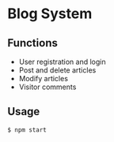 # Blog System

## Functions
- User registration and login
- Post and delete articles
- Modify articles
- Visitor comments

## Usage
```
$ npm start
```
